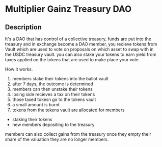 # Multiplier Gainz Treasury DAO
## Description
It's a DAO that has control of a collective treasury, funds are put into the treasury and in exchange become a DAO member, you recieve tokens from Vault which are used to vote on proposals on which asset to swap with in the USDC treasury vault.  you can also stake your tokens to earn yield from taxes applied on the tokens that are used to make place your vote.

How it works.
1. members stake their tokens into the ballot vault
2. after 7 days, the outcome is determined
3. members can then unstake their tokens
4. losing side recieves a tax on their tokens
5. those taxed tokesn go to the tokens vault
6. a small amount is burnt
7. tokens from the tokens vault are allocated for members
- staking their tokens
- new members depositing to the treasury

members can also collect gains from the treasury
once they empty their share of the valuation
they are no longer members.


